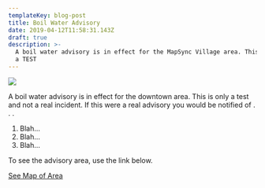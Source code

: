 ```yaml
---
templateKey: blog-post
title: Boil Water Advisory
date: 2019-04-12T11:58:31.143Z
draft: true
description: >-
  A boil water advisory is in effect for the MapSync Village area. This is only
  a TEST
---
```

![](/img/boilwater1.jpeg)

A boil water advisory is in effect for the downtown area. This is only a test and not a real incident. If this were a real advisory you would be notified of . . .

1. Blah...
2. Blah...
3. Blah...

To see the advisory area, use the link below.

[See Map of Area](<This is only a test and not a real incident. If this were a real advisory you would be notified of . . .>)
